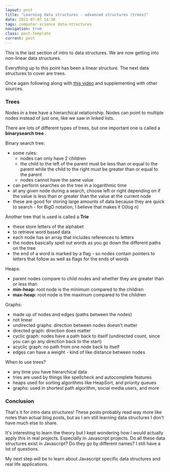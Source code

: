 ```yaml
---
layout: post
title: "Learning data structures - advanced structures (trees)"
date: 2021-07-07 14:30
tags: computer-science data-structures
navigation: true
class: post-template
current: post
---
```


This is the last section of intro to data structures. We are now getting into non-linear data structures.

Everything up to this point has been a linear structure. The next data structures to cover are trees.

Once again following along with [this video](https://www.youtube.com/watch?v=zg9ih6SVACc&t=7744s) and supplementing with other sources.

### Trees

Nodes in a tree have a hierarchical relationship. Nodes can point to multiple nodes instead of just one, like we saw in linked lists.

There are lots of different types of trees, but one important one is called a <strong>binarysearch tree</strong> .

Binary search tree:

- some rules:
  - nodes can only have 2 children
  - the child to the left of the parent must be less than or equal to the parent while the child to the right must be greater than or equal to the parent
  - nodes cannot have the same value
- can perform searches on the tree in a logarithmic time
- at any given node during a search, choose left or right depending on if the value is less than or greater than the value at the current node
- these are good for storing large amounts of data because they are quick to search - for BigO notation, I believe that makes it O(log n)

Another tree that is used is called a <strong>Trie</strong>

- these store letters of the alphabet
- to retrieve word based data
- each node has an array that includes references to letters
- the nodes basically spell out words as you go down the different paths on the tree
- the end of a word is marked by a flag - so nodes contain pointers to letters that follow as well as flags for the ends of words

Heaps:

- parent nodes compare to child nodes and whether they are greater than or less than
- <strong>min-heap:</strong> root node is the minimum compared to the children
- <strong>max-heap:</strong> root node is the maximum compared to the children

Graphs:

- made up of nodes and edges (paths between the nodes)
- not linear
- undirected graphs: direction between nodes doesn't matter
- directed graph: direction does matter
- cyclic graph: nodes have a path back to itself (undirected count, since you can go any direction back to the start)
- acyclic graph: no path from one node back to itself
- edges can have a weight - kind of like distance between nodes

When to use trees?

- any time you have hierarchical data
- tries are used by things like spellcheck and autocomplete features
- heaps used for sorting algorithms like HeapSort, and priority queues
- graphs: used in shortest path algorithm, social media users, and more

### Conclusion

That's it for intro data structures! These posts probably read way more like notes than actual blog posts, but as I am still learning data structures I don't have much else to share.

It's interesting to learn the theory but I kept wondering how I would actually apply this in real projects. Especially in Javascript projects. Do all these data structures exist in Javascript? Do they go by different names? I still have a lot of questions.

My next step will be to learn about Javascript specific data structures and real life applications.
